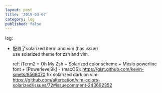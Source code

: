 ```yaml
---
layout: post
title: '2019-03-07'
category: log
published: false
---
```


log:

- 配置了solarized iterm and vim (has issue)  
	use solarized theme for zsh and vim.
	
	ref:
	iTerm2 + Oh My Zsh + Solarized color scheme + Meslo powerline font + [Powerlevel9k] - (macOS): https://gist.github.com/kevin-smets/8568070
	fix solarized dark on vim: https://github.com/altercation/vim-colors-solarized/issues/72#issuecomment-243692352

